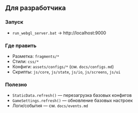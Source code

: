 ## Для разработчика

### Запуск
- `run_webgl_server.bat` → http://localhost:9000

### Где править
- Разметка: `fragments/*`
- Стили: `css/*`
- Конфиги: `assets/configs/*` (см. `docs/configs.md`)
- Скрипты: `js/core`, `js/state`, `js/io`, `js/screens`, `js/ui`

### Полезно
- `StaticData.refresh()` — перезагрузка базовых конфигов
- `GameSettings.refresh()` — обновление базовых настроек
- Логи/события — см. `docs/events.md`

